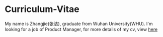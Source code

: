 # Curriculum-Vitae

My name is Zhangjie(张洁), graduate from Wuhan University(WHU). I'm looking for a job of Product Manager, for more details of my cv, view [here]()

